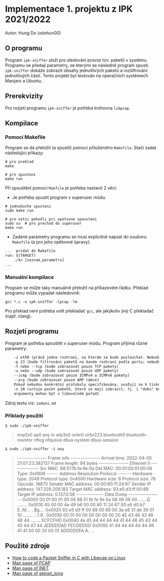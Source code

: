 # Implementace 1. projektu z IPK 2021/2022
Autor: Hung Do (xdohun00)

## O programu
Program `ipk-sniffer` složí pro sledování provoz tzv. paketů v systému. Programu se předají parametry, se kterými se následně
program spustí. `ipk-sniffer` dokáže zobrazit obsahy jednotlivých paketů a rozšifrování jednotlivých částí. Tento projekt
byl testován na operačních systémech Manjaro a Ubuntu.

## Prerekvizity
Pro rozjetí programu `ipk-sniffer` je potřeba knihovna `libpcap`.

## Kompilace

### Pomocí Makefile
Program se dá přeložit (a spustil) pomocí přiloženého `Makefile`. Stačí zadat následující příkazy:
```shell
# pro preklad
make

# pro spusteni 
make run
```
Při spouštění pomocí `Makfile` je potřeba nastavit 2 věci:
- Je potřeba spustit program v superuser módu.
```shell
# jednoduche spusteni
sudo make run

# pro vetsi pohodli pri opetovne spousteni
sudo su  # pro prechod do superuser
make run
```
- Zadané parametry programu se musí explicitně napsat do souboru `Makefile` (a pro jeho opětovné úpravy).
```txt
...  pridat do Makefile
run: $(TARGET)
    ./$< [seznam_parametru]
...
```
### Manuální kompilace
Program se může taky manuálně přeložit na příkazovém řádku. Překlad programu může vypadat následovně:
```shell
gcc *.c -o ipk-sniffer -lpcap -lm
```
Pro překlad není potřeba volit překladač `gcc`, ale jakýkoliv jiný C překladač (např. clang).
## Rozjetí programu
Program je potřeba spouštět v superuser módu. Program přijímá různé parametry: 
```txt
    -i eth0 (právě jedno rozhraní, na kterém se bude poslouchat. Nebude-li tento parametr uveden, či bude-li uvedené jen -i bez hodnoty, vypíše se seznam aktivních rozhraní)
    -p 23 (bude filtrování paketů na daném rozhraní podle portu; nebude-li tento parametr uveden, uvažují se všechny porty; pokud je parametr uveden, může se daný port vyskytnout jak v source, tak v destination části)
    -t nebo --tcp (bude zobrazovat pouze TCP pakety)
    -u nebo --udp (bude zobrazovat pouze UDP pakety)
    --icmp (bude zobrazovat pouze ICMPv4 a ICMPv6 pakety)
    --arp (bude zobrazovat pouze ARP rámce)
    Pokud nebudou konkrétní protokoly specifikovány, uvažují se k tisknutí všechny (tj. veškerý obsah, nehledě na protokol)
    -n 10 (určuje počet paketů, které se mají zobrazit, tj. i "dobu" běhu programu; pokud není uvedeno, uvažujte zobrazení pouze jednoho paketu, tedy jakoby -n 1)
    argumenty mohou být v libovolném pořadí
```
Zdroj textu viz:  `zadani.md`
### Příklady použití
```shell
$ sudo ./ipk-sniffer 
````
> enp2s0
> ap0
> any
> lo
> wlp3s0
> virbr0
> virbr223
> bluetooth0
> bluetooth-monitor
> nflog
> nfqueue
> dbus-system
> dbus-session
```shell
$ sudo ./ipk-sniffer -i any
```
> --------------- Frame info ---------------
> Arrival time:         2022-04-05 21:07:23.382137
> Frame length:         94 bytes
> --------------- Ethernet II --------------
> Src MAC:              88:51:fb:fe:9e:0a
> Dst MAC:              00:01:00:01:00:06
> Type:                 0x0806
> ------ Address Resolution Protocol -------
> Hardware type:        2048
> Protocol type:        0x4500
> Hardware size:        8
> Protocol size:        78
> Opcode:               18870
> Sender MAC address:   00:00:80:11:24:67
> Sender IP address:    147.229.208.183
> Target MAC address:   93:e5:d3:ff:00:89
> Target IP address:    0.137.0.58
> -------------- Data Dump -----------------
> 0x0000   00 01 00 01 00 06 88 51  fb fe 9e 0a 08 06 08 00   .......Q ........
> 0x0010   45 00 00 4e 49 b6 00 00  80 11 24 67 93 e5 d0 b7   E..NI... ..$g....
> 0x0020   93 e5 d3 ff 00 89 00 89  00 3a e8 31 de 39 01 10   ........ .:.1.9..
> 0x0030   00 01 00 00 00 00 00 00  20 45 43 46 43 46 48 44   ........  ECFCFHD
> 0x0040   4a 45 44 44 44 44 41 44  46 45 43 44 45 44 47 44   JEDDDDAD FECDEDGD
> 0x0050   41 44 44 44 44 44 46 41  41 00 00 20 00 01         ADDDDDFA A.. ..

## Použité zdroje
- [How to code a Packet Sniffer in C with Libpcap on Linux](https://www.binarytides.com/packet-sniffer-code-c-libpcap-linux-sockets/)
- [Man page of PCAP](https://www.tcpdump.org/manpages/pcap.3pcap.html)
- [Man page of INET](https://man7.org/linux/man-pages/man3/inet.3.html)
- [Man page of getopt_long](https://linux.die.net/man/3/getopt_long)
